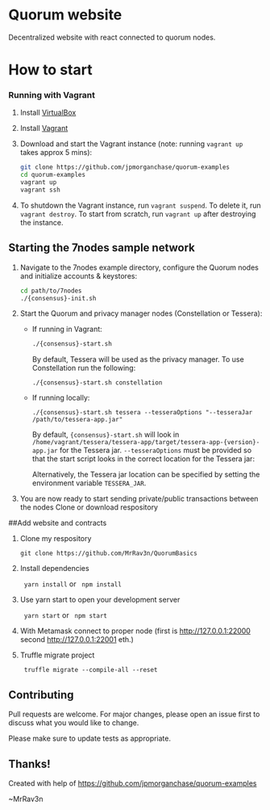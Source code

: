# Quorum website

Decentralized website with react connected to quorum nodes.


# How to start
### Running with Vagrant
1. Install [VirtualBox](https://www.virtualbox.org/wiki/Downloads)
2. Install [Vagrant](https://www.vagrantup.com/downloads.html)
3. Download and start the Vagrant instance (note: running `vagrant up` takes approx 5 mins):

    ```sh
    git clone https://github.com/jpmorganchase/quorum-examples
    cd quorum-examples
    vagrant up
    vagrant ssh
    ```

4. To shutdown the Vagrant instance, run `vagrant suspend`. To delete it, run
   `vagrant destroy`. To start from scratch, run `vagrant up` after destroying the
   instance.

## Starting the 7nodes sample network  
1. Navigate to the 7nodes example directory, configure the Quorum nodes and initialize accounts & keystores:
    ```sh
    cd path/to/7nodes
    ./{consensus}-init.sh
    ```
1. Start the Quorum and privacy manager nodes (Constellation or Tessera):
    - If running in Vagrant:
        ```sh
        ./{consensus}-start.sh
        ```
        By default, Tessera will be used as the privacy manager.  To use Constellation run the following:
        ```
        ./{consensus}-start.sh constellation
        ```

    - If running locally:
        ```
        ./{consensus}-start.sh tessera --tesseraOptions "--tesseraJar /path/to/tessera-app.jar"
        ```
        
        By default, `{consensus}-start.sh` will look in `/home/vagrant/tessera/tessera-app/target/tessera-app-{version}-app.jar` for the Tessera jar.  `--tesseraOptions` must be provided so that the start script looks in the correct location for the Tessera jar: 

        Alternatively, the Tessera jar location can be specified by setting the environment variable `TESSERA_JAR`.

1. You are now ready to start sending private/public transactions between the nodes
Clone or download respository

##Add website and contracts
1. Clone my respository 

    ` git clone https://github.com/MrRav3n/QuorumBasics `

2. Install dependencies

    ` yarn install` or ` npm install`

3. Use yarn start to open your development server

    ` yarn start` or ` npm start`

4. With Metamask connect to proper node (first is http://127.0.0.1:22000 second http://127.0.0.1:22001 eth.)

5. Truffle migrate project

    ` truffle migrate --compile-all --reset`

## Contributing
Pull requests are welcome. For major changes, please open an issue first to discuss what you would like to change.

Please make sure to update tests as appropriate.

## Thanks!
Created with help of https://github.com/jpmorganchase/quorum-examples

~MrRav3n
